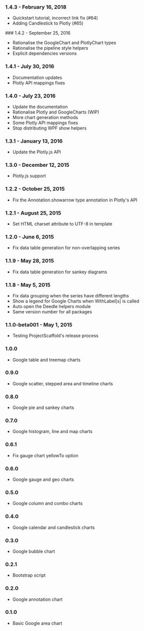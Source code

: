### 1.4.3 - February 16, 2018
* Quickstart tutorial, incorrect link fix (#64)
* Adding Candlestick to Plotly (#65)

﻿### 1.4.2 - September 25, 2016
* Rationalise the GoogleChart and PlotlyChart types
* Rationalise the pipeline style helpers
* Explicit dependencies versions

### 1.4.1 - July 30, 2016
* Documentation updates
* Plotly API mappings fixes

### 1.4.0 - July 23, 2016
* Update the documentation
* Rationalise Plotly and GoogleCharts (WIP)
* More chart generation methods
* Some Plotly API mappings fixes
* Stop distributing WPF show helpers

### 1.3.1 - January 13, 2016
* Update the Plotly.js API

### 1.3.0 - December 12, 2015
* Plotly.js support

### 1.2.2 - October 25, 2015
* Fix the Annotation.showarrow type annotation in Plotly's API

### 1.2.1 - August 25, 2015
* Set HTML charset attribute to UTF-8 in template

### 1.2.0 - June 6, 2015
* Fix data table generation for non-overlapping series

### 1.1.9 - May 28, 2015
* Fix data table generation for sankey diagrams

### 1.1.8 - May 5, 2015
* Fix data grouping when the series have different lengths
* Show a legend for Google Charts when WithLabel[s] is called
* Auto open the Deedle helpers module
* Same version number for all packages

### 1.1.0-beta001 - May 1, 2015
* Testing ProjectScaffold's release process

### 1.0.0
* Google table and treemap charts

### 0.9.0
* Google scatter, stepped area and timeline charts

### 0.8.0
* Google pie and sankey charts

### 0.7.0
* Google histogram, line and map charts

### 0.6.1
* Fix gauge chart yellowTo option

### 0.6.0
* Google gauge and geo charts

### 0.5.0
* Google column and combo charts

### 0.4.0
* Google calendar and candlestick charts

### 0.3.0
* Google bubble chart

### 0.2.1
* Bootstrap script

### 0.2.0
* Google annotation chart

### 0.1.0
* Basic Google area chart 